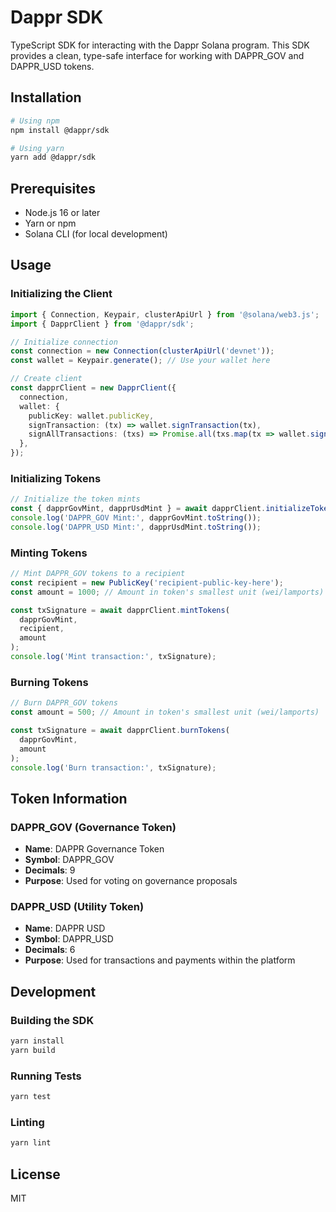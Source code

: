# Dappr SDK

TypeScript SDK for interacting with the Dappr Solana program. This SDK provides a clean, type-safe interface for working with DAPPR_GOV and DAPPR_USD tokens.

## Installation

```bash
# Using npm
npm install @dappr/sdk

# Using yarn
yarn add @dappr/sdk
```

## Prerequisites

- Node.js 16 or later
- Yarn or npm
- Solana CLI (for local development)

## Usage

### Initializing the Client

```typescript
import { Connection, Keypair, clusterApiUrl } from '@solana/web3.js';
import { DapprClient } from '@dappr/sdk';

// Initialize connection
const connection = new Connection(clusterApiUrl('devnet'));
const wallet = Keypair.generate(); // Use your wallet here

// Create client
const dapprClient = new DapprClient({
  connection,
  wallet: {
    publicKey: wallet.publicKey,
    signTransaction: (tx) => wallet.signTransaction(tx),
    signAllTransactions: (txs) => Promise.all(txs.map(tx => wallet.signTransaction(tx))),
  },
});
```

### Initializing Tokens

```typescript
// Initialize the token mints
const { dapprGovMint, dapprUsdMint } = await dapprClient.initializeTokens();
console.log('DAPPR_GOV Mint:', dapprGovMint.toString());
console.log('DAPPR_USD Mint:', dapprUsdMint.toString());
```

### Minting Tokens

```typescript
// Mint DAPPR_GOV tokens to a recipient
const recipient = new PublicKey('recipient-public-key-here');
const amount = 1000; // Amount in token's smallest unit (wei/lamports)

const txSignature = await dapprClient.mintTokens(
  dapprGovMint,
  recipient,
  amount
);
console.log('Mint transaction:', txSignature);
```

### Burning Tokens

```typescript
// Burn DAPPR_GOV tokens
const amount = 500; // Amount in token's smallest unit (wei/lamports)

const txSignature = await dapprClient.burnTokens(
  dapprGovMint,
  amount
);
console.log('Burn transaction:', txSignature);
```

## Token Information

### DAPPR_GOV (Governance Token)
- **Name**: DAPPR Governance Token
- **Symbol**: DAPPR_GOV
- **Decimals**: 9
- **Purpose**: Used for voting on governance proposals

### DAPPR_USD (Utility Token)
- **Name**: DAPPR USD
- **Symbol**: DAPPR_USD
- **Decimals**: 6
- **Purpose**: Used for transactions and payments within the platform

## Development

### Building the SDK

```bash
yarn install
yarn build
```

### Running Tests

```bash
yarn test
```

### Linting

```bash
yarn lint
```

## License

MIT
